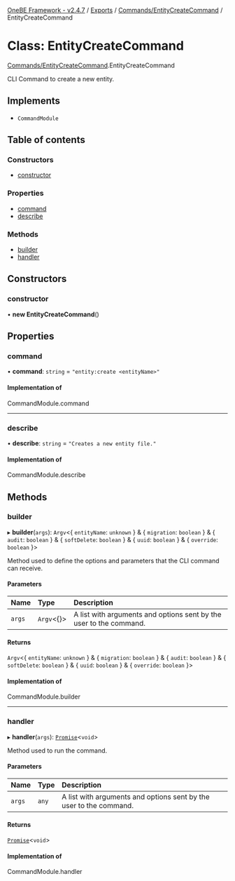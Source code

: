 [OneBE Framework - v2.4.7](../README.md) / [Exports](../modules.md) / [Commands/EntityCreateCommand](../modules/Commands_EntityCreateCommand.md) / EntityCreateCommand

# Class: EntityCreateCommand

[Commands/EntityCreateCommand](../modules/Commands_EntityCreateCommand.md).EntityCreateCommand

CLI Command to create a new entity.

## Implements

- `CommandModule`

## Table of contents

### Constructors

- [constructor](Commands_EntityCreateCommand.EntityCreateCommand.md#constructor)

### Properties

- [command](Commands_EntityCreateCommand.EntityCreateCommand.md#command)
- [describe](Commands_EntityCreateCommand.EntityCreateCommand.md#describe)

### Methods

- [builder](Commands_EntityCreateCommand.EntityCreateCommand.md#builder)
- [handler](Commands_EntityCreateCommand.EntityCreateCommand.md#handler)

## Constructors

### constructor

• **new EntityCreateCommand**()

## Properties

### command

• **command**: `string` = `"entity:create <entityName>"`

#### Implementation of

CommandModule.command

___

### describe

• **describe**: `string` = `"Creates a new entity file."`

#### Implementation of

CommandModule.describe

## Methods

### builder

▸ **builder**(`args`): `Argv`<{ `entityName`: `unknown`  } & { `migration`: `boolean`  } & { `audit`: `boolean`  } & { `softDelete`: `boolean`  } & { `uuid`: `boolean`  } & { `override`: `boolean`  }\>

Method used to define the options and parameters that the CLI command
can receive.

#### Parameters

| Name | Type | Description |
| :------ | :------ | :------ |
| `args` | `Argv`<{}\> | A list with arguments and options sent by the user to the command. |

#### Returns

`Argv`<{ `entityName`: `unknown`  } & { `migration`: `boolean`  } & { `audit`: `boolean`  } & { `softDelete`: `boolean`  } & { `uuid`: `boolean`  } & { `override`: `boolean`  }\>

#### Implementation of

CommandModule.builder

___

### handler

▸ **handler**(`args`): [`Promise`]( https://developer.mozilla.org/en-US/docs/Web/JavaScript/Reference/Global_Objects/Promise )<`void`\>

Method used to run the command.

#### Parameters

| Name | Type | Description |
| :------ | :------ | :------ |
| `args` | `any` | A list with arguments and options sent by the user to the command. |

#### Returns

[`Promise`]( https://developer.mozilla.org/en-US/docs/Web/JavaScript/Reference/Global_Objects/Promise )<`void`\>

#### Implementation of

CommandModule.handler
